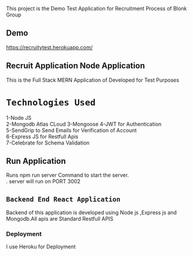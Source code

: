 This project is the Demo Test Application for Recruitment Process of Blonk Group

## Demo
https://recruitytest.herokuapp.com/

## Recruit Application Node Application

This is the Full Stack MERN Application of Developed for Test Purposes

# `Technologies Used`

1-Node JS  
2-Mongodb Atlas CLoud
3-Mongoose 
4-JWT for Authentication  
5-SendGrip to Send Emails for Verification of Account      
6-Express JS for Restfull Apis  
7-Celebrate for Schema Validation  


## Run Application
Runs npm run server Command to start the server.<br />.
server will run on PORT 3002



## `Backend End React Application`
Backend of this application is developed using Node js ,Express js and Mongodb.All apis are Standard Restfull APIS


### Deployment

I use Heroku for Deployment 
